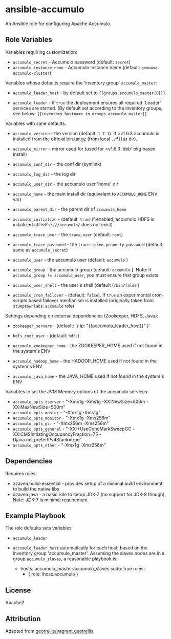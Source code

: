 # ansible-accumulo
An Ansible role for configuring Apache Accumulo.


## Role Variables

Variables requiring customization:

- `accumulo_secret` - Accumulo password (default: `secret`)
- `accumulo_instance_name` - Accumulo instance name (default: `geowave-accumulo-cluster`)

Variables whose defaults require the 'inventory group' `accumulo_master`:

- `accumulo_leader_host` - by default set to `{{groups.accumulo_master[0]}}`

- `accumulo_leader` - if `true` the deployment ensures all required 'Leader' services are started. 
                      (By default set according to the inventory groups, see below: 
                       `{{inventory_hostname in groups.accumulo_master}}`

Variables with sane defaults: 

- `accumulo_version` - the version (default: `1.7.1`). If >v1.6.3 accumulo is installed from the official bin.tar.gz (from local `./files` dir).
- `accumulo_mirror` - mirror used for (used for <v1.6.3 'deb' pkg based install)
- `accumulo_conf_dir` - the conf dir (symlink)
- `accumulo_log_dir` - the log dir
- `accumulo_user_dir` - the accumulo user 'home' dir
- `accumulo_home` - the main install dir (equivalent to `ACCUMULO_HOME` ENV var)
- `accumulo_parent_dir` - the parent dir of `accumulo_home`

- `accumulo_initialize` - (default: `true`) If enabled, accumulo HDFS is initialized (iff  `hdfs:///accumulo/` does not exist)
- `accumulo_trace_user` - the `trace.user` (default: `root`)
- `accumulo_trace_password` - the `trace.token.property.password` (default: same as `accumulo_secret`)
- `accumulo_user` - the accumulo user (default: `accumulo` )
- `accumulo_group` - the accumulo group (default: `accumulo` ). Note: if `accumulo_group != accumulo_user`, you must ensure that group exists.
- `accumulo_user_shell` - the user's shell (default (`/bin/false` )
- `accumulo_cron_failover` - (default: `false`). If `true` an experimental cron-scripts based failover mechanism is installed (originally taken from `stumptownlabs.accumulo` role)


Settings depending on external dependencies (Zookeeper, HDFS, Java):

- `zookeeper_servers` - (default: `{ ip: "{{accumulo_leader_host}}" }´
- `hdfs_root_user` - (default: `hdfs`)

- `accumulo_zookeeper_home` - the ZOOKEEPER_HOME used if not found in the system's ENV
- `accumulo_hadoop_home` - the HADOOP_HOME used if not found in the system's ENV
- `accumulo_java_home` - the JAVA_HOME used if not found in the system's ENV


Variables to set the JVM Memory options of the accumulo services:

- `accumulo_opts_tserver` - "-Xmx1g -Xms1g -XX:NewSize=500m -XX:MaxNewSize=500m"
- `accumulo_opts_master`  - "-Xmx1g -Xms1g"
- `accumulo_opts_monitor` - "-Xmx1g -Xms256m"
- `accumulo_opts_gc:`     - "-Xmx256m -Xms256m"
- `accumulo_opts_general` - "-XX:+UseConcMarkSweepGC -XX:CMSInitiatingOccupancyFraction=75 -Djava.net.preferIPv4Stack=true"
- `accumulo_opts_other`   -  "-Xmx1g -Xms256m"



## Dependencies

Requires roles:

- azavea.build-essential - provides setup of a minimal build environment to build the native libs
- azavea.java - a basic role to setup JDK-7 (no support for JDK-8 though). Note: JDK-7 is minimal requirement

## Example Playbook
The role defaults sets variables
- `accumulo_leader`
- `accumulo_leader_host` 
automatically for each host, based on the inventory group 'accumulo_master'.
Assuming the slaves nodes are in a group `accumulo_slaves`, a reasonable playbook is:
    
    - hosts: accumulo_master:accumulo_slaves
      sudo: true
      roles:
         - { role: lhoss.accumulo }


## License
Apache2

## Attribution
Adapted from [geotrellis/vagrant.geotrellis](https://github.com/geotrellis/vagrant.geotrellis/tree/master/ansible/roles/geotrellis.accumulo)


